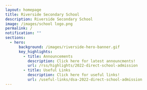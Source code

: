 ```yaml
---
layout: homepage
title: Riverside Secondary School
description: Riverside Secondary School
image: /images/school logo.png
permalink: /
notification: ""
sections:
  - hero:
      background: /images/riverside-hero-banner.gif
      key_highlights:
        - title: Announcements
          description: Click here for latest announcments!
          url: /rss/highlights/2022-direct-school-admission
        - title: Useful Links
          description: Click here for useful links!
          url: /useful-links/dsa-2022-direct-school-admission
---
```

